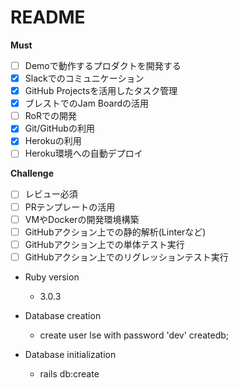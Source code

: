 # README

**Must**

- [ ] Demoで動作するプロダクトを開発する
- [x] Slackでのコミュニケーション
- [x] GitHub Projectsを活用したタスク管理
- [x] ブレストでのJam Boardの活用
- [ ] RoRでの開発
- [x] Git/GitHubの利用
- [x] Herokuの利用
- [ ] Heroku環境への自動デプロイ

**Challenge**
- [ ] レビュー必須
- [ ] PRテンプレートの活用
- [ ] VMやDockerの開発環境構築
- [ ] GitHubアクション上での静的解析(Linterなど)
- [ ] GitHubアクション上での単体テスト実行
- [ ] GitHubアクション上でのリグレッションテスト実行

* Ruby version
  - 3.0.3

* Database creation
  - create user lse with password 'dev' createdb;

* Database initialization
  - rails db:create


